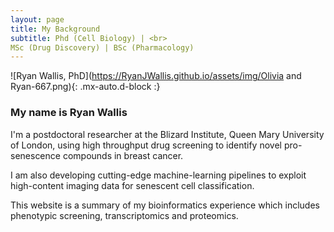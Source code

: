 ```yaml
---
layout: page
title: My Background
subtitle: Phd (Cell Biology) | <br>
MSc (Drug Discovery) | BSc (Pharmacology)
---
```

![Ryan Wallis, PhD](https://RyanJWallis.github.io/assets/img/Olivia and Ryan-667.png){: .mx-auto.d-block :}

### My name is Ryan Wallis

I'm a postdoctoral researcher at the Blizard Institute, Queen Mary University of London, using high throughput drug screening to identify novel pro-senescence compounds in breast cancer. 

I am also developing cutting-edge machine-learning pipelines to exploit high-content imaging data for senescent cell classification.

This website is a summary of my bioinformatics experience which includes phenotypic screening, transcriptomics and proteomics. 
